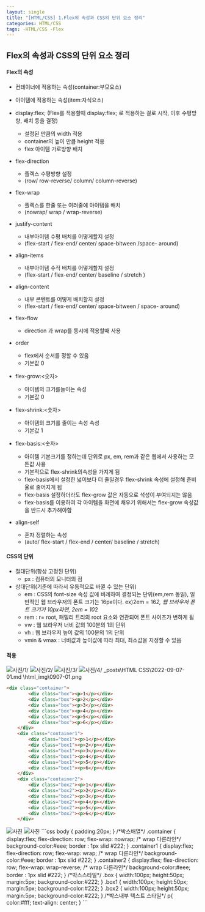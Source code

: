 ```yaml
---
layout: single
title: "[HTML/CSS] 1.Flex의 속성과 CSS의 단위 요소 정리"
categories: HTML/CSS
tags: -HTML/CSS -Flex
---
```


## Flex의 속성과 CSS의 단위 요소 정리

#### Flex의 속성
 - 컨테이너에 적용하는 속성(container:부모요소)
 - 아이템에 적용하는 속성(item:자식요소)

- display:flex; (Flex를 적용할때 display:flex; 로 적용하는 걸로 시작, 이후 수평방향, 배치 등을 결정)
    - 설정된 만큼의 width 적용
    - container의 높이 만큼 height 적용
    - flex 아이템 가로방향 배치

- flex-direction
    - 플렉스 수평방향 설정
    - (row/ row-reverse/ column/ column-reverse)

- flex-wrap
    - 플렉스를 한줄 또는 여러줄에 아이템을 배치
    - (nowrap/ wrap / wrap-reverse)

- justify-content
    - 내부아이템 수평 배치를 어떻게할지 설정
    - (flex-start / flex-end/ center/ space-bitween /space- around)

- align-items
    - 내부아이템 수직 배치를 어떻게할지 설정
    - (flex-start / flex-end/ center/ baseline / stretch
    )

- align-content
    - 내부 콘텐트를 어떻게 배치할지 설정
    - (flex-start / flex-end/ center/ space-bitween / space- around)

- flex-flow
    - direction 과 wrap를 동시에 적용할때 사용


- order
    - flex에서 순서를 정할 수 있음 
    - 기본값 0

- flex-grow:<숫자>
    - 아이템의 크기를늘이는 속성
    - 기본값 0

- flex-shrink:<숫자>
    - 아이템의 크기를 줄이는 속성 속성
    - 기본값 1

- flex-basis:<숫자>
    - 아이템 기본크기를 정하는데 단위로 px, em, rem과 같은 웹에서 사용하는 모든값 사용 
    - 기본적으로 flex-shrink의속성을 가지게 됨
    - flex-basis에서 설정한 넓이보다 더 줄일경우 flex-shrink 속성에 설정해 준비율로 줄어지게 됨
    - flex-basis 설정하더라도 flex-grow 값은 자동으로 석성이 부여되지는 않음
    - flex-basis를 이용하여 각 아이템을 화면에 채우기 위해서는 flex-grow 속성값을 반드시 추가해야함


- align-self
    - 혼자 정렬하는 속성
    - (auto/ flex-start / flex-end / center/ baseline / stretch)


#### CSS의 단위
- 절대단위(항상 고정된 단위)
    - px : 컴퓨터의 모니터의 점
- 상대단위(기준에 따라서 유동적으로 바뀔 수 있는 단위)
    - em : CSS의 font-size 속성 값에 비례하여 결정되는 단위(em,rem 동일), 일반적인 웹 브라우저의 폰트 크기는 16px이다.
    ex)2em = 16*2, 웹 브라우저 폰트 크기가 10px라면, 2em = 10*2
    - rem : r= root, 패밀리 트리의 root 요소와 연관되어 폰트 사이즈가 변하게 됨
    - vw : 웹 브라우저 너비 값의 100분의 1의 단위
    - vh : 웹 브라우저 높이 값의 100분의 1의 단위
    - vmin & vmax : 너비값과 높이값에 따라 최대, 최소값을 지정할 수 있음

#### 적용
<img src="\html_img\0907-01.png" alt="사진">/1/
<img src="/html_img/0907-01.png" alt="사진">/2/
<img src="/0907-02.png" alt="사진">/3/
<img src="0907-02.png" alt="사진">/4/
_posts\HTML CSS\2022-09-07-01.md
\html_img\0907-01.png
```html
<div class="container">
        <div class="box"><p>1</p></div>
        <div class="box"><p>2</p></div>
        <div class="box"><p>3</p></div>
        <div class="box"><p>4</p></div>
        <div class="box"><p>5</p></div>
        <div class="box"><p>6</p></div>
    </div>
    <div class="container1">
        <div class="box1"><p>1</p></div>
        <div class="box1"><p>2</p></div>
        <div class="box1"><p>3</p></div>
        <div class="box1"><p>4</p></div>
        <div class="box1"><p>5</p></div>
        <div class="box1"><p>6</p></div>
    </div>
    <div class="container2">
        <div class="box2"><p>1</p></div>
        <div class="box2"><p>2</p></div>
        <div class="box2"><p>3</p></div>
        <div class="box2"><p>4</p></div>
        <div class="box2"><p>5</p></div>
        <div class="box2"><p>6</p></div>
    </div>
```
<img src="./html_img/0907-01.png" alt="사진">
<img src="html_img/0907-02.png" alt="사진">
```css
body {
    padding:20px;
}
/*박스배열*/
.container {
    display:flex;
    flex-direction: row;
    flex-wrap: nowrap;
    /* wrap 다른라인*/
    background-color:#eee;
    border : 1px slid #222;
}
.container1 {
    display:flex;
    flex-direction: row;
    flex-wrap: wrap;
    /* wrap 다른라인*/
    background-color:#eee;
    border : 1px slid #222;
}
.container2 {
    display:flex;
    flex-direction: row;
    flex-wrap: wrap-reverse;
    /* wrap 다른라인*/
    background-color:#eee;
    border : 1px slid #222;
}
/*박스스타일*/
.box {
    width:100px;
    height:50px;
    margin:5px;
    background-color:#222;
}
.box1 {
    width:100px;
    height:50px;
    margin:5px;
    background-color:#222;
}
.box2 {
    width:100px;
    height:50px;
    margin:5px;
    background-color:#222;
}
/*박스내부 텍스트 스타일*/
p{
    color:#fff;
    text-align: center;
}
```

